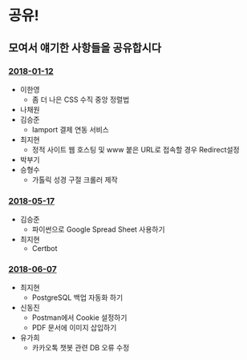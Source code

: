 # 공유!

## 모여서 얘기한 사항들을 공유합시다

### [2018-01-12](2018-01-12.md)

- 이한영
	- 좀 더 나은 CSS 수직 중앙 정렬법
- 나채원
- 김승준
    - Iamport 결제 연동 서비스
- 최지현
	- 정적 사이트 웹 호스팅 및 www 붙은 URL로 접속할 경우 Redirect설정
- 박부기
- 승형수
	- 가톨릭 성경 구절 크롤러 제작

### [2018-05-17](2018-05-17.md)

- 김승준
	- 파이썬으로 Google Spread Sheet 사용하기
- 최지현
	- Certbot

### [2018-06-07](2018-06-07.md)

- 최지현
    - PostgreSQL 백업 자동화 하기
- 신동진
    - Postman에서 Cookie 설정하기
    - PDF 문서에 이미지 삽입하기
- 유가희  
    - 카카오톡 챗봇 관련 DB 오류 수정
